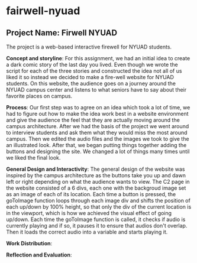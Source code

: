 # fairwell-nyuad
## Project Name: Firwell NYUAD
The project is a web-based interactive firewell for NYUAD students. 

**Concept and storyline**:
For this assignment, we had an initial idea to create a dark comic story of the last day you lived. Even though we wrote the script for each of the three stories and constructed the idea not all of us liked it so instead we decided to make a fire-well website for NYUAD students. On this website, the audience goes on a journey around the NYUAD campus center and listens to what seniors have to say about their favorite places on campus.

**Process**:
Our first step was to agree on an idea which took a lot of time, we had to figure out how to make the idea work best in a website environment and give the audience the feel that they are actually moving around the campus architecture. After we had the basis of the project we went around to interview students and ask them what they would miss the most around campus. Then we edited the audio files and the images we took to give the an illustrated look. After that, we began putting things together adding the buttons and designing the site. We changed a lot of things many times until we liked the final look.

**General Design and Interactivity**:
The general design of the website was inspired by the campus architecture as the buttons take you up and dawn left or right depending on what the audience wants to view.
The C2 page in the website consisted of a 6 divs, each one with the backgroud image set as an image of each of its location. Each time a button is pressed, the goToImage function loops through each image div and shifts the position of each up/down by 100% height, so that only the div of the current location is in the viewport, which is how we achieved the visual effect of going up/down. Each time the goToImage function is called, it checks if audio is currently playing and if so, it pauses it to ensure that audios don't overlap. Then it loads the correct audio into a variable and starts playing it.  

**Work Distribution**:


**Reflection and Evaluation**: 